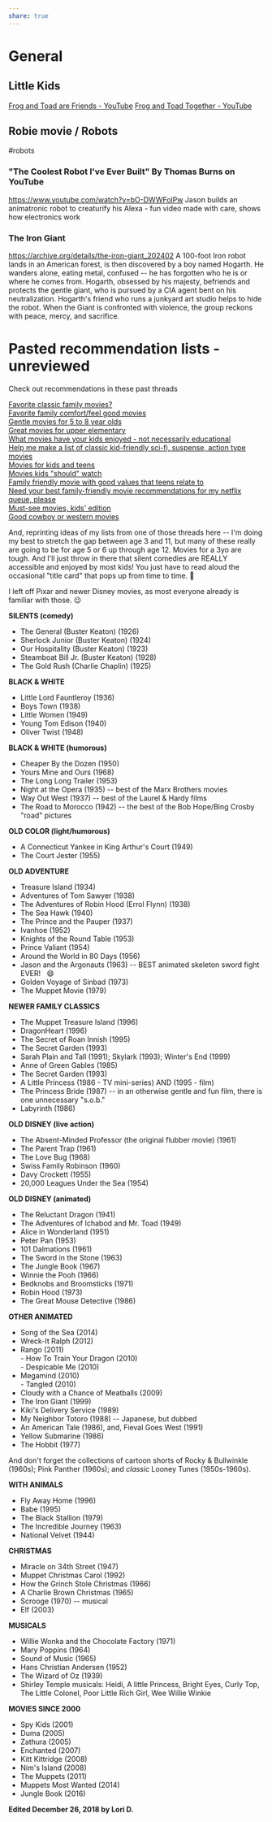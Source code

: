 ```yaml
---
share: true
---
```


# General
## Little Kids
[Frog and Toad are Friends - YouTube](https://www.youtube.com/watch?v=yrNGxa56Gpc)
[Frog and Toad Together - YouTube](https://www.youtube.com/watch?v=K_S7mmdAxNk)

## Robie movie / Robots
#robots 
### "The Coolest Robot I've Ever Built" By Thomas Burns on YouTube 
https://www.youtube.com/watch?v=bO-DWWFolPw
Jason builds an animatronic robot to creaturify his Alexa - fun video made with care, shows how electronics work

### **The Iron Giant**
https://archive.org/details/the-iron-giant_202402 
A 100-foot Iron robot lands in an American forest, is then discovered by a boy named Hogarth. He wanders alone, eating metal, confused -- he has forgotten who he is or where he comes from. Hogarth, obsessed by his majesty, befriends and protects the gentle giant, who is pursued by a CIA agent bent on his neutralization. Hogarth's friend who runs a junkyard art studio helps to hide the robot. When the Giant is confronted with violence, the group reckons with peace, mercy, and sacrifice. 

# Pasted recommendation lists - unreviewed
Check out recommendations in these past threads

[Favorite classic family movies?](https://forums.welltrainedmind.com/topic/301185-favorite-classic-family-movies/)  
[Favorite family comfort/feel good movies](https://forums.welltrainedmind.com/topic/385394-favorite-family-comfortfeel-good-movies/)  
[Gentle movies for 5 to 8 year olds](https://forums.welltrainedmind.com/topic/615030-gentle-movies-for-5-8-year-olds/)  
[Great movies for upper elementary](https://forums.welltrainedmind.com/topic/523208-great-movies-for-upper-elementary/)  
[What movies have your kids enjoyed - not necessarily educational](https://forums.welltrainedmind.com/topic/539809-what-movies-have-your-kids-enjoyed-not-necessarily-educational/)  
[Help me make a list of classic kid-friendly sci-fi, suspense, action type movies](https://forums.welltrainedmind.com/topic/437751-help-me-make-a-list-of-classic-kid-friendly-sci-fi-suspense-action-type-movies/)  
[Movies for kids and teens](https://forums.welltrainedmind.com/topic/529561-movies-for-kids-and-teens/)  
[Movies kids "should" watch](https://forums.welltrainedmind.com/topic/526937-movies-kids-should-watch/)  
[Family friendly movie with good values that teens relate to](https://forums.welltrainedmind.com/topic/492832-family-friendly-movie-with-good-values-that-teens-relate-to/)  
[Need your best family-friendly movie recommendations for my netflix queue, please](https://forums.welltrainedmind.com/topic/126488-need-your-best-family-friendly-movie-recommendations-for-my-netflix-queue-please/)  
[Must-see movies, kids' edition](https://forums.welltrainedmind.com/topic/421433-must-see-movies-kids-edition/)  
[Good cowboy or western movies](https://forums.welltrainedmind.com/topic/518853-good-cowboy-or-western-movies-for-younger-kids/)

And, reprinting ideas of my lists from one of those threads here -- I'm doing my best to stretch the gap between age 3 and 11, but many of these really are going to be for age 5 or 6 up through age 12. Movies for a 3yo are tough. And I'll just throw in there that silent comedies are REALLY accessible and enjoyed by most kids! You just have to read aloud the occasional "title card" that pops up from time to time. 🙂

I left off Pixar and newer Disney movies, as most everyone already is familiar with those. 😉

**SILENTS (comedy)**  
- The General (Buster Keaton) (1926)  
- Sherlock Junior (Buster Keaton) (1924)  
- Our Hospitality (Buster Keaton) (1923)  
- Steamboat Bill Jr. (Buster Keaton) (1928)  
- The Gold Rush (Charlie Chaplin) (1925)  
  
**BLACK & WHITE**  
- Little Lord Fauntleroy (1936)  
- Boys Town (1938)  
- Little Women (1949)  
- Young Tom Edison (1940)  
- Oliver Twist (1948)  
  
**BLACK & WHITE (humorous)**  
- Cheaper By the Dozen (1950)  
- Yours Mine and Ours (1968)  
- The Long Long Trailer (1953)  
- Night at the Opera (1935) -- best of the Marx Brothers movies  
- Way Out West (1937) -- best of the Laurel & Hardy films  
- The Road to Morocco (1942) -- the best of the Bob Hope/Bing Crosby "road" pictures

**OLD COLOR (light/humorous)**  
- A Connecticut Yankee in King Arthur's Court (1949)  
- The Court Jester (1955)  
  
**OLD ADVENTURE**  
- Treasure Island (1934)  
- Adventures of Tom Sawyer (1938)  
- The Adventures of Robin Hood (Errol Flynn) (1938)  
- The Sea Hawk (1940)  
- The Prince and the Pauper (1937)  
- Ivanhoe (1952)  
- Knights of the Round Table (1953)  
- Prince Valiant (1954)  
- Around the World in 80 Days (1956)  
- Jason and the Argonauts (1963) -- BEST animated skeleton sword fight EVER!   😄  
- Golden Voyage of Sinbad (1973)  
- The Muppet Movie (1979)

**NEWER FAMILY CLASSICS**  
- The Muppet Treasure Island (1996)  
- DragonHeart (1996)  
- The Secret of Roan Innish (1995)  
- The Secret Garden (1993)  
- Sarah Plain and Tall (1991); Skylark (1993); Winter's End (1999)  
- Anne of Green Gables (1985)  
- The Secret Garden (1993)  
- A Little Princess (1986 - TV mini-series) AND (1995 - film)  
- The Princess Bride (1987) -- in an otherwise gentle and fun film, there is one unnecessary "s.o.b."  
- Labyrinth (1986)  
  
**OLD DISNEY (live action)**  
- The Absent-Minded Professor (the original flubber movie) (1961)  
- The Parent Trap (1961)  
- The Love Bug (1968)  
- Swiss Family Robinson (1960)  
- Davy Crockett (1955)  
- 20,000 Leagues Under the Sea (1954)  
  
**OLD DISNEY (animated)**  
- The Reluctant Dragon (1941)  
- The Adventures of Ichabod and Mr. Toad (1949)  
- Alice in Wonderland (1951)  
- Peter Pan (1953)  
- 101 Dalmations (1961)  
- The Sword in the Stone (1963)  
- The Jungle Book (1967)  
- Winnie the Pooh (1966)  
- Bedknobs and Broomsticks (1971)  
- Robin Hood (1973)  
- The Great Mouse Detective (1986)

**OTHER ANIMATED**  
- Song of the Sea (2014)  
- Wreck-It Ralph (2012)  
- Rango (2011)  
- How To Train Your Dragon (2010)  
- Despicable Me (2010)  
- Megamind (2010)  
- Tangled (2010)  
- Cloudy with a Chance of Meatballs (2009)  
- The Iron Giant (1999)  
- Kiki's Delivery Service (1989)  
- My Neighbor Totoro (1988) -- Japanese, but dubbed  
- An American Tale (1986), and, Fieval Goes West (1991)  
- Yellow Submarine (1986)  
- The Hobbit (1977)

And don't forget the collections of cartoon shorts of Rocky & Bullwinkle (1960s); Pink Panther (1960s); and *classic* Looney Tunes (1950s-1960s).  
  
**WITH ANIMALS**  
- Fly Away Home (1996)  
- Babe (1995)  
- The Black Stallion (1979)  
- The Incredible Journey (1963)  
- National Velvet (1944)  
  
**CHRISTMAS**  
- Miracle on 34th Street (1947)  
- Muppet Christmas Carol (1992)  
- How the Grinch Stole Christmas (1966)  
- A Charlie Brown Christmas (1965)  
- Scrooge (1970) -- musical  
- Elf (2003)  
  
**MUSICALS**  
- Willie Wonka and the Chocolate Factory (1971)  
- Mary Poppins (1964)  
- Sound of Music (1965)  
- Hans Christian Andersen (1952)  
- The Wizard of Oz (1939)  
- Shirley Temple musicals: Heidi, A little Princess, Bright Eyes, Curly Top, The Little Colonel, Poor Little Rich Girl, Wee Willie Winkie

**MOVIES SINCE 2000**  
- Spy Kids (2001)  
- Duma (2005)  
- Zathura (2005)  
- Enchanted (2007)  
- Kitt Kittridge (2008)  
- Nim's Island (2008)  
- The Muppets (2011)  
- Muppets Most Wanted (2014)  
- Jungle Book (2016)

**Edited December 26, 2018 by Lori D.**